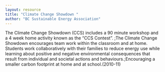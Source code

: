 ```yaml
---
layout: resource
title: "Climate Change Showdown "
author: "BC Sustainable Energy Association"
---
```


The Climate Change Showdown (CCS) includes a 90 minute workshop and a 4 week home activity known as the “CCS Contest”. ;The Climate Change Showdown encourages team work within the classroom and at home. Students work collaboratively with their families to reduce energy use while learning about positive and negative environmental consequences that result from individual and societal actions and behaviours.;Encouraging a smaller carbon footprint at home and at school.(2010-11)
